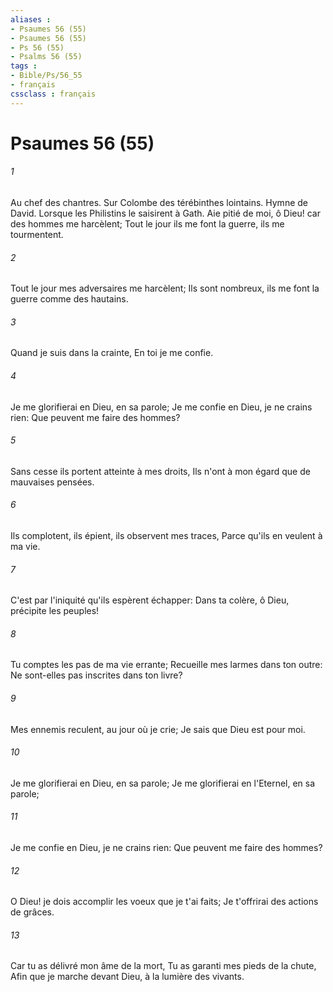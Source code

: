 ```yaml
---
aliases : 
- Psaumes 56 (55)
- Psaumes 56 (55)
- Ps 56 (55)
- Psalms 56 (55)
tags : 
- Bible/Ps/56_55
- français
cssclass : français
---
```


# Psaumes 56 (55)

###### 1
Au chef des chantres. Sur Colombe des térébinthes lointains. Hymne de David. Lorsque les Philistins le saisirent à Gath. Aie pitié de moi, ô Dieu! car des hommes me harcèlent; Tout le jour ils me font la guerre, ils me tourmentent.
###### 2
Tout le jour mes adversaires me harcèlent; Ils sont nombreux, ils me font la guerre comme des hautains.
###### 3
Quand je suis dans la crainte, En toi je me confie.
###### 4
Je me glorifierai en Dieu, en sa parole; Je me confie en Dieu, je ne crains rien: Que peuvent me faire des hommes?
###### 5
Sans cesse ils portent atteinte à mes droits, Ils n'ont à mon égard que de mauvaises pensées.
###### 6
Ils complotent, ils épient, ils observent mes traces, Parce qu'ils en veulent à ma vie.
###### 7
C'est par l'iniquité qu'ils espèrent échapper: Dans ta colère, ô Dieu, précipite les peuples!
###### 8
Tu comptes les pas de ma vie errante; Recueille mes larmes dans ton outre: Ne sont-elles pas inscrites dans ton livre?
###### 9
Mes ennemis reculent, au jour où je crie; Je sais que Dieu est pour moi.
###### 10
Je me glorifierai en Dieu, en sa parole; Je me glorifierai en l'Eternel, en sa parole;
###### 11
Je me confie en Dieu, je ne crains rien: Que peuvent me faire des hommes?
###### 12
O Dieu! je dois accomplir les voeux que je t'ai faits; Je t'offrirai des actions de grâces.
###### 13
Car tu as délivré mon âme de la mort, Tu as garanti mes pieds de la chute, Afin que je marche devant Dieu, à la lumière des vivants.

